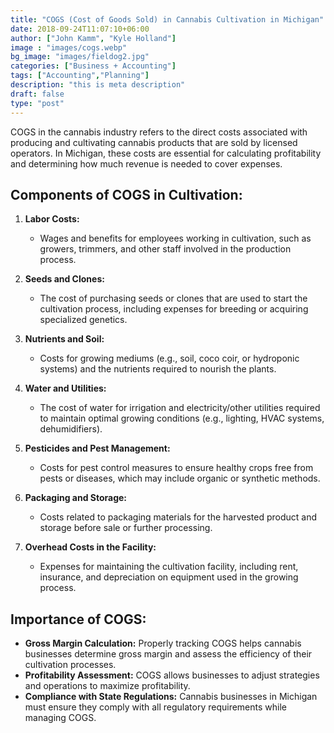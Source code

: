```yaml
---
title: "COGS (Cost of Goods Sold) in Cannabis Cultivation in Michigan"
date: 2018-09-24T11:07:10+06:00
author: ["John Kamm", "Kyle Holland"]
image : "images/cogs.webp"
bg_image: "images/fieldog2.jpg"
categories: ["Business + Accounting"]
tags: ["Accounting","Planning"]
description: "this is meta description"
draft: false
type: "post"
---
```


COGS in the cannabis industry refers to the direct costs associated with producing and cultivating cannabis products that are sold by licensed operators. In Michigan, these costs are essential for calculating profitability and determining how much revenue is needed to cover expenses.

## Components of COGS in Cultivation:

1. **Labor Costs:**
   - Wages and benefits for employees working in cultivation, such as growers, trimmers, and other staff involved in the production process.

2. **Seeds and Clones:**
   - The cost of purchasing seeds or clones that are used to start the cultivation process, including expenses for breeding or acquiring specialized genetics.

3. **Nutrients and Soil:**
   - Costs for growing mediums (e.g., soil, coco coir, or hydroponic systems) and the nutrients required to nourish the plants.

4. **Water and Utilities:**
   - The cost of water for irrigation and electricity/other utilities required to maintain optimal growing conditions (e.g., lighting, HVAC systems, dehumidifiers).

5. **Pesticides and Pest Management:**
   - Costs for pest control measures to ensure healthy crops free from pests or diseases, which may include organic or synthetic methods.

6. **Packaging and Storage:**
   - Costs related to packaging materials for the harvested product and storage before sale or further processing.

7. **Overhead Costs in the Facility:**
   - Expenses for maintaining the cultivation facility, including rent, insurance, and depreciation on equipment used in the growing process.

## Importance of COGS:
- **Gross Margin Calculation:** Properly tracking COGS helps cannabis businesses determine gross margin and assess the efficiency of their cultivation processes.
- **Profitability Assessment:** COGS allows businesses to adjust strategies and operations to maximize profitability.
- **Compliance with State Regulations:** Cannabis businesses in Michigan must ensure they comply with all regulatory requirements while managing COGS.
